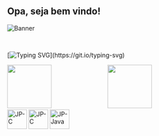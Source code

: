 ## Opa, seja bem vindo!

![Banner](https://res.cloudinary.com/superfolio/image/upload/v1620689979/68747470733a2f2f692e70696e696d672e636f6d2f6f726967696e616c732f63362f33332f63322f63363333633230656465383266306530636564376435373064626533613166332e676966_yjuh2s.gif)

</div>
<div style="display: inline_block"><br>
  
   [![Typing SVG](https://readme-typing-svg.herokuapp.com/?color=yellow-green&size=28&justify=true&justify=true&width=460&lines=Dev+em+progresso;Atualmente+estudando+java.;)](https://git.io/typing-svg)
  
  <img style="height: 100px;" width="45%" src="https://github-readme-stats.vercel.app/api?username=J0aoPaulo&show_icons=true&theme=radical">
<img width="45%" style="height: 100px;" src="https://github-readme-stats.vercel.app/api/top-langs/?username=J0aoPaulo&theme=radical&layout=compact">
  
  
  <img align="justify" alt="JP-C" height="45" width="45" src="https://cdn.jsdelivr.net/gh/devicons/devicon/icons/c/c-original.svg">
  <img align="justify" alt="JP-C" height="45" width="45" src="https://cdn.jsdelivr.net/gh/devicons/devicon/icons/cplusplus/cplusplus-original.svg">
  <img align="justify" alt="JP-Java" height="45" width="45" src="https://cdn.jsdelivr.net/gh/devicons/devicon/icons/java/java-original.svg">
</div>

